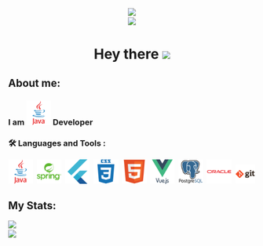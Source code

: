 <div id="header" align="center">
    <div>
        <img src="https://media.tenor.com/8wBCqZH60U8AAAAM/computer-cat.gif" width="400"/>
    <div>
    <a href="t.me/jawwr">
        <img src="https://img.shields.io/badge/Telegram-2CA5E0?style=for-the-badge&logo=telegram&logoColor=white">
    </a>
    </div>
        <h1>
            Hey there
            <img src="https://media.giphy.com/media/hvRJCLFzcasrR4ia7z/giphy.gif" width="30px"/>
        </h1>
    </div>
</div>

## About me:
### I am <img src="https://github.com/devicons/devicon/blob/master/icons/java/java-original-wordmark.svg" alt="Java" width="50" height="50"/> Developer

### :hammer_and_wrench: Languages and Tools :

<div>
  <img src="https://github.com/devicons/devicon/blob/master/icons/java/java-original-wordmark.svg" title="Java" alt="Java" width="50" height="50"/>&nbsp;
  <img src="https://github.com/devicons/devicon/blob/master/icons/spring/spring-original-wordmark.svg" title="Spring" alt="Spring" width="50" height="50"/>&nbsp;
  <img src="https://github.com/devicons/devicon/blob/master/icons/flutter/flutter-original.svg" title="Flutter" alt="Flutter" width="50" height="50"/>&nbsp;
  <img src="https://github.com/devicons/devicon/blob/master/icons/css3/css3-plain-wordmark.svg"  title="CSS3" alt="CSS" width="50" height="50"/>&nbsp;
  <img src="https://github.com/devicons/devicon/blob/master/icons/html5/html5-original.svg" title="HTML5" alt="HTML" width="50" height="50"/>&nbsp;
  <img src="https://github.com/devicons/devicon/blob/master/icons/vuejs/vuejs-original-wordmark.svg" title="VueJS" alt="VueJS" width="50" height="50"/>&nbsp;
  <img src="https://github.com/devicons/devicon/blob/master/icons/postgresql/postgresql-original-wordmark.svg" title="PostgreSQL"  alt="PostgreSQL" width="50" height="50"/>&nbsp;
  <img src="https://github.com/devicons/devicon/blob/master/icons/oracle/oracle-original.svg" title="Oracle"  alt="Oracle" width="50" height="50"/>&nbsp;
  <img src="https://github.com/devicons/devicon/blob/master/icons/git/git-original-wordmark.svg" title="Git" alt="Git" width="40" height="40"/>
</div>

## My Stats:
<div id="header">
    <img src="https://github-readme-streak-stats.herokuapp.com?user=jawwr&theme=tokyonight&locale=en" width="600">
</div>

<div id="header">
    <img src="https://github-readme-stats.vercel.app/api/top-langs/?username=jawwr&layout=compact&theme=tokyonight" width="500">
</div>

